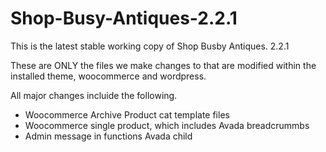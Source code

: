 # Shop-Busy-Antiques-2.2.1

This is the latest stable working copy of Shop Busby Antiques. 2.2.1

These are ONLY the files we make changes to that are modified within the installed theme, woocommerce and wordpress. 

All major changes incluide the following.

- Woocommerce Archive Product cat template files
- Woocommerce single product, which includes Avada breadcrummbs
- Admin message in functions Avada child 
